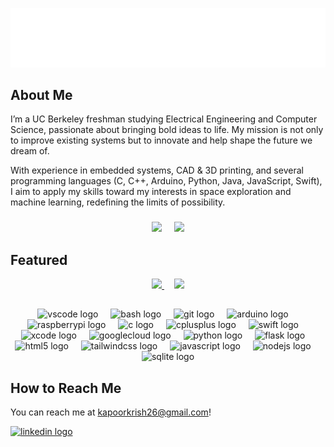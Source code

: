 ![](hey_there.gif)

## About Me
I’m a UC Berkeley freshman studying Electrical Engineering and Computer Science, passionate about bringing bold ideas to life. My mission is not only to improve existing systems but to innovate and help shape the future we dream of.

With experience in embedded systems, CAD & 3D printing, and several programming languages (C, C++, Arduino, Python, Java, JavaScript, Swift), I aim to apply my skills toward my interests in space exploration and machine learning, redefining the limits of possibility.

###
<div align="center">
  <img height=250 src="https://krish-github-stats.vercel.app/api?username=kapoorkrish&hide_rank=true&show_icons=true&theme=dark" />
  <img width="12" />
  <img height=250 src="https://krish-github-stats.vercel.app/api/top-langs?username=kapoorkrish&exclude_repo=github-readme-stats,sudoku,project-4-milestone-1,Lab-6-Version-Control&theme=dark" />
</div>

## Featured
<div align="center">
  <a href="https://github.com/kapoorkrish/Ad-Meliora">
    <img src="https://krish-github-stats.vercel.app/api/pin/?username=kapoorkrish&theme=dark&repo=Ad-Meliora" />
  </a>
  <img width="12" />
  <a href="https://github.com/kapoorkrish/CatchBot">
    <img src="https://krish-github-stats.vercel.app/api/pin/?username=kapoorkrish&theme=dark&repo=CatchBot" />
  </a>
</div>

##
<div align="center">
  <img src="https://cdn.jsdelivr.net/gh/devicons/devicon/icons/vscode/vscode-original.svg" height="40" alt="vscode logo"  />
  <img width="12" />
  <img src="https://cdn.jsdelivr.net/gh/devicons/devicon/icons/bash/bash-original.svg" height="40" alt="bash logo"  />
  <img width="12" />
  <img src="https://cdn.jsdelivr.net/gh/devicons/devicon/icons/git/git-original.svg" height="40" alt="git logo"  />
  <img width="12" />
  <img src="https://cdn.jsdelivr.net/gh/devicons/devicon/icons/arduino/arduino-original.svg" height="40" alt="arduino logo"  />
  <img width="12" />
  <img src="https://cdn.jsdelivr.net/gh/devicons/devicon/icons/raspberrypi/raspberrypi-original.svg" height="40" alt="raspberrypi logo"  />
  <img width="12" />
  <img src="https://cdn.jsdelivr.net/gh/devicons/devicon/icons/c/c-original.svg" height="40" alt="c logo"  />
  <img width="12" />
  <img src="https://cdn.jsdelivr.net/gh/devicons/devicon/icons/cplusplus/cplusplus-original.svg" height="40" alt="cplusplus logo"  />
  <img width="12" />
  <img src="https://cdn.jsdelivr.net/gh/devicons/devicon/icons/swift/swift-original.svg" height="40" alt="swift logo"  />
  <img width="12" />
  <img src="https://cdn.jsdelivr.net/gh/devicons/devicon/icons/xcode/xcode-original.svg" height="40" alt="xcode logo"  />
  <img width="12" />
  <img src="https://cdn.jsdelivr.net/gh/devicons/devicon/icons/googlecloud/googlecloud-original.svg" height="40" alt="googlecloud logo"  />
  <img width="12" />
  <img src="https://cdn.jsdelivr.net/gh/devicons/devicon/icons/python/python-original.svg" height="40" alt="python logo"  />
  <img width="12" />
  <img src="https://cdn.jsdelivr.net/gh/devicons/devicon/icons/flask/flask-original.svg" height="40" alt="flask logo"  />
  <img width="12" />
  <img src="https://cdn.jsdelivr.net/gh/devicons/devicon/icons/html5/html5-original.svg" height="40" alt="html5 logo"  />
  <img width="12" />
  <img src="https://cdn.jsdelivr.net/gh/devicons/devicon/icons/tailwindcss/tailwindcss-original-wordmark.svg" height="40" alt="tailwindcss logo"  />
  <img width="12" />
  <img src="https://cdn.jsdelivr.net/gh/devicons/devicon/icons/javascript/javascript-original.svg" height="40" alt="javascript logo"  />
  <img width="12" />
  <img src="https://cdn.jsdelivr.net/gh/devicons/devicon/icons/nodejs/nodejs-original.svg" height="40" alt="nodejs logo"  />
  <img width="12" />
  <img src="https://cdn.jsdelivr.net/gh/devicons/devicon/icons/sqlite/sqlite-original.svg" height="40" alt="sqlite logo"  />
</div>

###
</div>

###

## How to Reach Me
You can reach me at kapoorkrish26@gmail.com!
<div align="left">
  <a href="https://www.linkedin.com/in/kapoorkrish/" target="_blank">
    <img src="https://raw.githubusercontent.com/maurodesouza/profile-readme-generator/master/src/assets/icons/social/linkedin/default.svg" width="52" height="40" alt="linkedin logo"  />
  </a>
</div>

###

